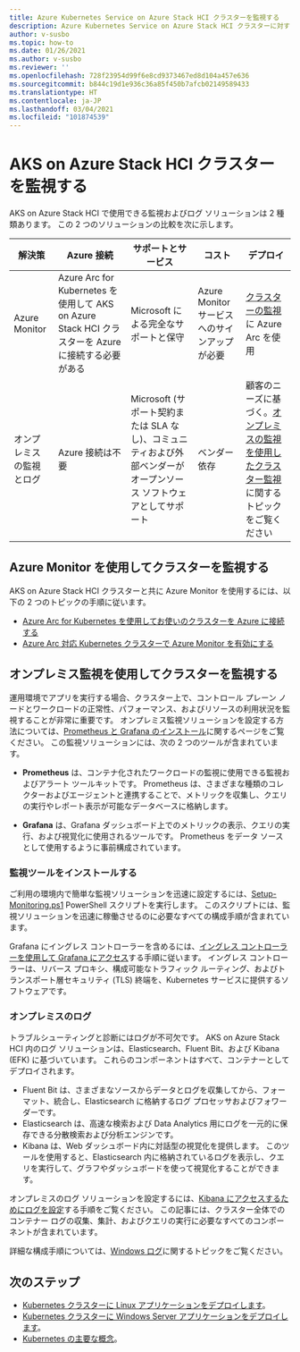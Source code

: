 ```yaml
---
title: Azure Kubernetes Service on Azure Stack HCI クラスターを監視する
description: Azure Kubernetes Service on Azure Stack HCI クラスターに対するログ データを監視および表示します
author: v-susbo
ms.topic: how-to
ms.date: 01/26/2021
ms.author: v-susbo
ms.reviewer: ''
ms.openlocfilehash: 728f23954d99f6e8cd9373467ed8d104a457e636
ms.sourcegitcommit: b844c19d1e936c36a85f450b7afcb02149589433
ms.translationtype: HT
ms.contentlocale: ja-JP
ms.lasthandoff: 03/04/2021
ms.locfileid: "101874539"
---
```

# <a name="monitor-aks-on-azure-stack-hci-clusters"></a>AKS on Azure Stack HCI クラスター を監視する

AKS on Azure Stack HCI で使用できる監視およびログ ソリューションは 2 種類あります。 この 2 つのソリューションの比較を次に示します。 

| 解決策  | Azure 接続  | サポートとサービス  | コスト | デプロイ |
| ------- |  ------------  | ---------  | --------------  | ---------------- |
| Azure Monitor | Azure Arc for Kubernetes を使用して AKS on Azure Stack HCI クラスターを Azure に接続する必要がある | Microsoft による完全なサポートと保守 | Azure Monitor サービスへのサインアップが必要 |  [クラスターの監視](#monitor-clusters-using-azure-monitor)に Azure Arc を使用 |
| オンプレミスの監視とログ | Azure 接続は不要 | Microsoft (サポート契約または SLA なし)、コミュニティおよび外部ベンダーがオープンソース ソフトウェアとしてサポート  | ベンダー依存 | 顧客のニーズに基づく。[オンプレミスの監視を使用したクラスター監視](#monitor-clusters-using-on-premises-monitoring)に関するトピックをご覧ください |

## <a name="monitor-clusters-using-azure-monitor"></a>Azure Monitor を使用してクラスターを監視する
AKS on Azure Stack HCI クラスターと共に Azure Monitor を使用するには、以下の 2 つのトピックの手順に従います。 

- [Azure Arc for Kubernetes を使用してお使いのクラスターを Azure に接続する](./connect-to-arc.md)  
- [Azure Arc 対応 Kubernetes クラスターで Azure Monitor を有効にする](https://docs.microsoft.com/azure/azure-monitor/insights/container-insights-enable-arc-enabled-clusters) 

## <a name="monitor-clusters-using-on-premises-monitoring"></a>オンプレミス監視を使用してクラスターを監視する

運用環境でアプリを実行する場合、クラスター上で、コントロール プレーン ノードとワークロードの正常性、パフォーマンス、およびリソースの利用状況を監視することが非常に重要です。 オンプレミス監視ソリューションを設定する方法については、[Prometheus と Grafana のインストール](https://github.com/microsoft/AKS-HCI-Apps/tree/main/Monitoring)に関するページをご覧ください。 この監視ソリューションには、次の 2 つのツールが含まれています。 

- **Prometheus** は、コンテナ化されたワークロードの監視に使用できる監視およびアラート ツールキットです。 Prometheus は、さまざまな種類のコレクターおよびエージェントと連携することで、メトリックを収集し、クエリの実行やレポート表示が可能なデータベースに格納します。 

- **Grafana** は、Grafana ダッシュボード上でのメトリックの表示、クエリの実行、および視覚化に使用されるツールです。 Prometheus をデータ ソースとして使用するように事前構成されています。 

### <a name="install-monitoring-tools"></a>監視ツールをインストールする

ご利用の環境内で簡単な監視ソリューションを迅速に設定するには、[Setup-Monitoring.ps1](https://github.com/microsoft/AKS-HCI-Apps/tree/main/Monitoring#easy-steps-to-setup-monitoring-to-use-local-port-forward-to-access-grafana) PowerShell スクリプトを実行します。 このスクリプトには、監視ソリューションを迅速に稼働させるのに必要なすべての構成手順が含まれています。 

Grafana にイングレス コントローラーを含めるには、[イングレス コントローラーを使用して Grafana にアクセス](https://github.com/microsoft/AKS-HCI-Apps/tree/main/Monitoring#detailed-steps-to-setup-monitoring-to-use-ingress-controller-to-access-grafana)する手順に従います。 イングレス コントローラーは、リバース プロキシ、構成可能なトラフィック ルーティング、およびトランスポート層セキュリティ (TLS) 終端を、Kubernetes サービスに提供するソフトウェアです。

### <a name="on-premises-logging"></a>オンプレミスのログ

トラブルシューティングと診断にはログが不可欠です。 AKS on Azure Stack HCI 内のログ ソリューションは、Elasticsearch、Fluent Bit、および Kibana (EFK) に基づいています。 これらのコンポーネントはすべて、コンテナーとしてデプロイされます。 

- Fluent Bit は、さまざまなソースからデータとログを収集してから、フォーマット、統合し、Elasticsearch に格納するログ プロセッサおよびフォワーダーです。 
- Elasticsearch は、高速な検索および Data Analytics 用にログを一元的に保存できる分散検索および分析エンジンです。  
- Kibana は、Web ダッシュボード内に対話型の視覚化を提供します。 このツールを使用すると、Elasticsearch 内に格納されているログを表示し、クエリを実行して、グラフやダッシュボードを使って視覚化することができます。

オンプレミスのログ ソリューションを設定するには、[Kibana にアクセスするためにログを設定](https://github.com/microsoft/AKS-HCI-Apps/tree/main/Logging#easy-steps-to-setup-logging-to-use-local-port-forward-to-access-kibana)する手順をご覧ください。 この記事には、クラスター全体でのコンテナー ログの収集、集計、およびクエリの実行に必要なすべてのコンポーネントが含まれています。 

詳細な構成手順については、[Windows ログ](https://github.com/microsoft/AKS-HCI-Apps/tree/main/Logging#detailed-steps-to-setup-logging)に関するトピックをご覧ください。

## <a name="next-steps"></a>次のステップ

- [Kubernetes クラスターに Linux アプリケーションをデプロイします](./deploy-linux-application.md)。
- [Kubernetes クラスターに Windows Server アプリケーションをデプロイします](./deploy-windows-application.md)。
- [Kubernetes の主要な概念](kubernetes-concepts.md)。
